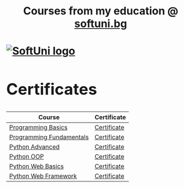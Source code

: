 <h1 align="center"> Courses from my education @ <a href="https://softuni.bg" >softuni.bg</a> <h1>

<a href="https://softuni.bg/trainings/courses" rel="Courses">  ![SoftUni logo][logo] <a/>

[logo]: https://softuni.bg/content/images/svg-logos/software-university-logo.svg "https://softuni.bg/trainings/courses"


<h2> Certificates </h2>

| **Course**                                                                                                        | **Certificate**                                                                                     | 
|-------------------------------------------------------------------------------------------------------------------|-----------------------------------------------------------------------------------------------------|
| <a href="https://softuni.bg/trainings/3207/programming-basics-with-python-january-2021" > Programming Basics </a> | <a href="https://softuni.bg/certificates/details/100703/1f3d8aa6">Certificate</a>                   |
| <a href="https://softuni.bg/trainings/3368/python-fundamentals-may-2021" > Programming Fundamentals </a>          | <a href="https://softuni.bg/certificates/details/110851/1279dafd">Certificate</a>                   |
| <a href="https://softuni.bg/trainings/3489/python-advanced-september-2021" > Python Advanced  </a>                | <a href="https://softuni.bg/certificates/details/114314/e06c32f3">Certificate</a>                   |
| <a href="https://softuni.bg/trainings/3490/python-oop-october-2021" > Python OOP </a>                             | <a href="https://softuni.bg/certificates/details/120743/8fac4aca">Certificate</a>                   |
| <a href="https://softuni.bg/trainings/3595/python-web-basics-january-2022" > Python Web Basics </a>               | <a href="https://softuni.bg/certificates/details/127684/7c6b7c5b">Certificate</a>                   |
| <a href="https://softuni.bg/trainings/3596/python-web-framework-march-2022" > Python Web Framework </a>           | <a href="https://softuni.bg/certificates/details/132395/ba36a8bd">Certificate</a>                   |
